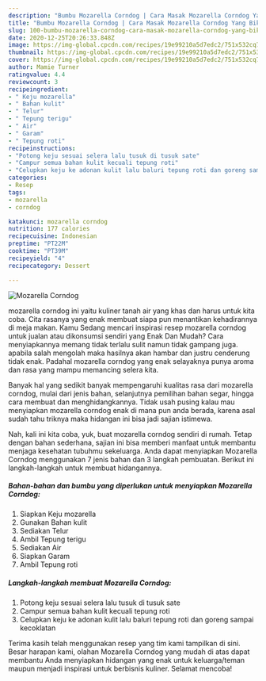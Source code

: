 ```yaml
---
description: "Bumbu Mozarella Corndog | Cara Masak Mozarella Corndog Yang Bikin Ngiler"
title: "Bumbu Mozarella Corndog | Cara Masak Mozarella Corndog Yang Bikin Ngiler"
slug: 100-bumbu-mozarella-corndog-cara-masak-mozarella-corndog-yang-bikin-ngiler
date: 2020-12-25T20:26:33.848Z
image: https://img-global.cpcdn.com/recipes/19e99210a5d7edc2/751x532cq70/mozarella-corndog-foto-resep-utama.jpg
thumbnail: https://img-global.cpcdn.com/recipes/19e99210a5d7edc2/751x532cq70/mozarella-corndog-foto-resep-utama.jpg
cover: https://img-global.cpcdn.com/recipes/19e99210a5d7edc2/751x532cq70/mozarella-corndog-foto-resep-utama.jpg
author: Mamie Turner
ratingvalue: 4.4
reviewcount: 3
recipeingredient:
- " Keju mozarella"
- " Bahan kulit"
- " Telur"
- " Tepung terigu"
- " Air"
- " Garam"
- " Tepung roti"
recipeinstructions:
- "Potong keju sesuai selera lalu tusuk di tusuk sate"
- "Campur semua bahan kulit kecuali tepung roti"
- "Celupkan keju ke adonan kulit lalu baluri tepung roti dan goreng sampai kecoklatan"
categories:
- Resep
tags:
- mozarella
- corndog

katakunci: mozarella corndog 
nutrition: 177 calories
recipecuisine: Indonesian
preptime: "PT22M"
cooktime: "PT39M"
recipeyield: "4"
recipecategory: Dessert

---
```



![Mozarella Corndog](https://img-global.cpcdn.com/recipes/19e99210a5d7edc2/751x532cq70/mozarella-corndog-foto-resep-utama.jpg)


mozarella corndog ini yaitu kuliner tanah air yang khas dan harus untuk kita coba. Cita rasanya yang enak membuat siapa pun menantikan kehadirannya di meja makan.
Kamu Sedang mencari inspirasi resep mozarella corndog untuk jualan atau dikonsumsi sendiri yang Enak Dan Mudah? Cara menyiapkannya memang tidak terlalu sulit namun tidak gampang juga. apabila salah mengolah maka hasilnya akan hambar dan justru cenderung tidak enak. Padahal mozarella corndog yang enak selayaknya punya aroma dan rasa yang mampu memancing selera kita.

Banyak hal yang sedikit banyak mempengaruhi kualitas rasa dari mozarella corndog, mulai dari jenis bahan, selanjutnya pemilihan bahan segar, hingga cara membuat dan menghidangkannya. Tidak usah pusing kalau mau menyiapkan mozarella corndog enak di mana pun anda berada, karena asal sudah tahu triknya maka hidangan ini bisa jadi sajian istimewa.




Nah, kali ini kita coba, yuk, buat mozarella corndog sendiri di rumah. Tetap dengan bahan sederhana, sajian ini bisa memberi manfaat untuk membantu menjaga kesehatan tubuhmu sekeluarga. Anda dapat menyiapkan Mozarella Corndog menggunakan 7 jenis bahan dan 3 langkah pembuatan. Berikut ini langkah-langkah untuk membuat hidangannya.

<!--inarticleads1-->

##### Bahan-bahan dan bumbu yang diperlukan untuk menyiapkan Mozarella Corndog:

1. Siapkan  Keju mozarella
1. Gunakan  Bahan kulit
1. Sediakan  Telur
1. Ambil  Tepung terigu
1. Sediakan  Air
1. Siapkan  Garam
1. Ambil  Tepung roti




<!--inarticleads2-->

##### Langkah-langkah membuat Mozarella Corndog:

1. Potong keju sesuai selera lalu tusuk di tusuk sate
1. Campur semua bahan kulit kecuali tepung roti
1. Celupkan keju ke adonan kulit lalu baluri tepung roti dan goreng sampai kecoklatan




Terima kasih telah menggunakan resep yang tim kami tampilkan di sini. Besar harapan kami, olahan Mozarella Corndog yang mudah di atas dapat membantu Anda menyiapkan hidangan yang enak untuk keluarga/teman maupun menjadi inspirasi untuk berbisnis kuliner. Selamat mencoba!
